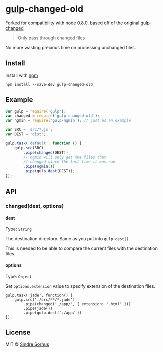 # [gulp](http://gulpjs.com)-changed-old

Forked for compatibility with node 0.8.0, based off of the original [gulp-changed](https://github.com/sindresorhus/gulp-changed)

> Only pass through changed files

No more wasting precious time on processing unchanged files.


## Install

Install with [npm](https://npmjs.org/package/gulp-changed-old)

```
npm install --save-dev gulp-changed-old
```


## Example

```js
var gulp = require('gulp');
var changed = require('gulp-changed-old');
var ngmin = require('gulp-ngmin'); // just as an example

var SRC = 'src/*.js';
var DEST = 'dist';

gulp.task('default', function () {
	gulp.src(SRC)
		.pipe(changed(DEST))
		// ngmin will only get the files that
		// changed since the last time it was run
		.pipe(ngmin())
		.pipe(gulp.dest(DEST));
});
```

## API

### changed(dest, options)

#### dest

Type: `String`

The destination directory. Same as you put into `gulp.dest()`.

This is needed to be able to compare the current files with the destination files.

#### options

Type: `Object`

Set `options.extension` value to specify extension of the destination files.

```
gulp.task('jade', function() {
	gulp.src('./src/**/*.jade')
		.pipe(changed('./app/', { extension: '.html' }))
		.pipe(jade())
		.pipe(gulp.dest('./app/'))
});
```

## License

MIT © [Sindre Sorhus](http://sindresorhus.com)
